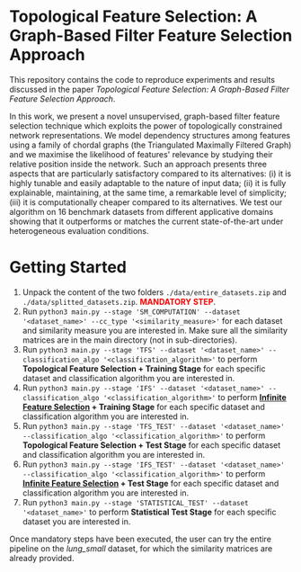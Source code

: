 # Topological Feature Selection: A Graph-Based Filter Feature Selection Approach

This repository contains the code to reproduce experiments and results discussed in the paper *Topological Feature Selection: A Graph-Based Filter Feature Selection Approach*. 

In this work, we present a novel unsupervised, graph-based filter feature selection technique which exploits the power of topologically constrained network representations. We model dependency structures among features using a family of chordal graphs (the Triangulated Maximally Filtered Graph) and we maximise the likelihood of features' relevance by studying their relative position inside the network. Such an approach presents three aspects that are particularly satisfactory compared to its alternatives: (i) it is highly tunable and easily adaptable to the nature of input data; (ii) it is fully explainable, maintaining, at the same time, a remarkable level of simplicity; (iii) it is computationally cheaper compared to its alternatives. We test our algorithm on 16 benchmark datasets from different applicative domains showing that it outperforms or matches the current state-of-the-art under heterogeneous evaluation conditions.

# Getting Started

1. Unpack the content of the two folders ```./data/entire_datasets.zip``` and ```./data/splitted_datasets.zip```. <span style="color: red">**MANDATORY STEP**</span>.
2. Run ```python3 main.py --stage 'SM_COMPUTATION' --dataset '<dataset_name>' --cc_type '<similarity_measure>'``` for each dataset and similarity measure you are interested in. Make sure all the similarity matrices are in the main directory (not in sub-directories).
3. Run ```python3 main.py --stage 'TFS' --dataset '<dataset_name>' --classification_algo '<classification_algorithm>'``` to perform **Topological Feature Selection + Training Stage** for each specific dataset and classification algorithm you are interested in.
4. Run ```python3 main.py --stage 'IFS' --dataset '<dataset_name>' --classification_algo '<classification_algorithm>'``` to perform **[Infinite Feature Selection](https://ieeexplore.ieee.org/iel7/34/4359286/09119168.pdf?casa_token=-I8btXZw0_8AAAAA:VU5GJmZ2V1Zty08uMdx2vi8aixWudPenTdxBcHKEQK2pmHBUpgXS3HjR9wEQJr5ZegzMTVKd) + Training Stage** for each specific dataset and classification algorithm you are interested in.
5. Run ```python3 main.py --stage 'TFS_TEST' --dataset '<dataset_name>' --classification_algo '<classification_algorithm>'``` to perform **Topological Feature Selection + Test Stage** for each specific dataset and classification algorithm you are interested in.
6. Run ```python3 main.py --stage 'IFS_TEST' --dataset '<dataset_name>' --classification_algo '<classification_algorithm>'``` to perform **[Infinite Feature Selection](https://ieeexplore.ieee.org/iel7/34/4359286/09119168.pdf?casa_token=-I8btXZw0_8AAAAA:VU5GJmZ2V1Zty08uMdx2vi8aixWudPenTdxBcHKEQK2pmHBUpgXS3HjR9wEQJr5ZegzMTVKd) + Test Stage** for each specific dataset and classification algorithm you are interested in.
7. Run ```python3 main.py --stage 'STATISTICAL_TEST' --dataset '<dataset_name>'``` to perform **Statistical Test Stage** for each specific dataset you are interested in.

Once mandatory steps have been executed, the user can try the entire pipeline on the *lung_small* dataset, for which the similarity matrices are already provided.